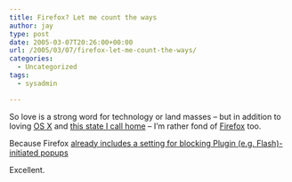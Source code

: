 ```yaml
---
title: Firefox? Let me count the ways
author: jay
type: post
date: 2005-03-07T20:26:00+00:00
url: /2005/03/07/firefox-let-me-count-the-ways/
categories:
  - Uncategorized
tags:
  - sysadmin

---
```

So love is a strong word for technology or land masses &#8211; but in addition to loving [OS X][1] and [this state I call home][2] &#8211; I’m rather fond of [Firefox][3] too.

Because Firefox [already includes a setting for blocking Plugin (e.g. Flash)-initiated popups][4]

Excellent.

 [1]: //people.engr.ncsu.edu/jayoung/site/pages/-e0dc88914034a88707c01e930691e7f0"
 [2]: //people.engr.ncsu.edu/jayoung/site/pages/-207e7f0db3c5a410839f49a979203b4d"
 [3]: //www.mozilla.org/firefox"
 [4]: //weblogs.mozillazine.org/asa/archives/007682.html"